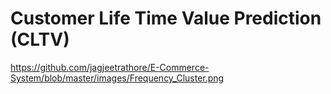 # Customer Life Time Value Prediction (CLTV)

https://github.com/jagjeetrathore/E-Commerce-System/blob/master/images/Frequency_Cluster.png
